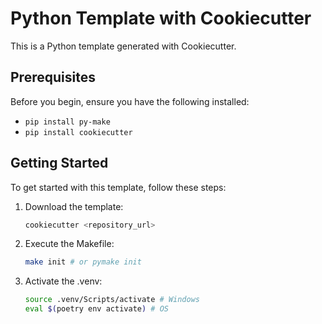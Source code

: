 # Python Template with Cookiecutter

This is a Python template generated with Cookiecutter.

## Prerequisites
Before you begin, ensure you have the following installed:
- `pip install py-make`
- `pip install cookiecutter`

## Getting Started
To get started with this template, follow these steps:

1. Download the template:
   ```bash
   cookiecutter <repository_url>
   ```

2. Execute the Makefile:
   ```bash
   make init # or pymake init
   ```

3. Activate the .venv:
   ```bash
   source .venv/Scripts/activate # Windows
   eval $(poetry env activate) # OS
   ```